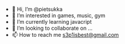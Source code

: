 - 👋 Hi, I’m @pietsukka 
- 👀 I’m interested in games, music, gym
- 🌱 I’m currently learning javacript
- 💞️ I’m looking to collaborate on ...
- 📫 How to reach me s3p1isbest@gmail.com

<!---
pietsukka/pietsukka is a ✨ special ✨ repository because its `README.md` (this file) appears on your GitHub profile.
You can click the Preview link to take a look at your changes.
--->
